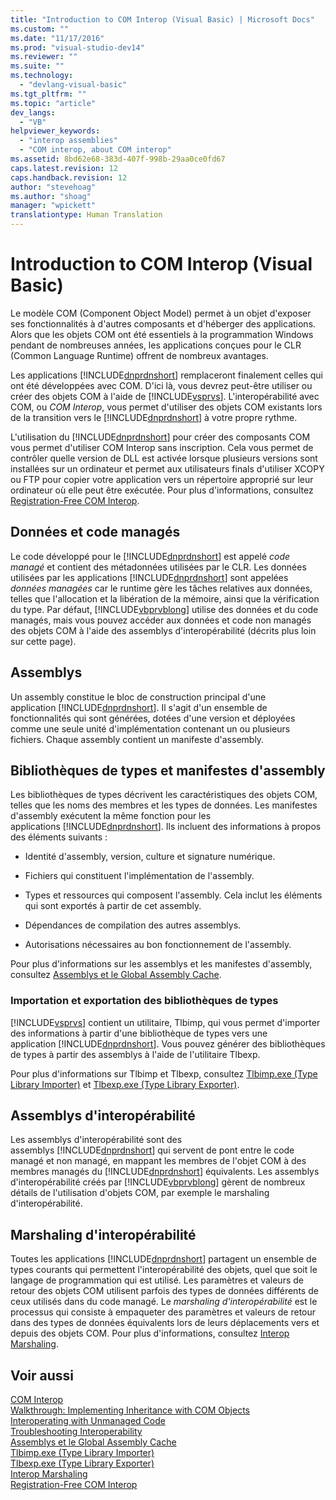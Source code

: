 ```yaml
---
title: "Introduction to COM Interop (Visual Basic) | Microsoft Docs"
ms.custom: ""
ms.date: "11/17/2016"
ms.prod: "visual-studio-dev14"
ms.reviewer: ""
ms.suite: ""
ms.technology: 
  - "devlang-visual-basic"
ms.tgt_pltfrm: ""
ms.topic: "article"
dev_langs: 
  - "VB"
helpviewer_keywords: 
  - "interop assemblies"
  - "COM interop, about COM interop"
ms.assetid: 8bd62e68-383d-407f-998b-29aa0ce0fd67
caps.latest.revision: 12
caps.handback.revision: 12
author: "stevehoag"
ms.author: "shoag"
manager: "wpickett"
translationtype: Human Translation
---
```

# Introduction to COM Interop (Visual Basic)
Le modèle COM \(Component Object Model\) permet à un objet d'exposer ses fonctionnalités à d'autres composants et d'héberger des applications.  Alors que les objets COM ont été essentiels à la programmation Windows pendant de nombreuses années, les applications conçues pour le CLR \(Common Language Runtime\) offrent de nombreux avantages.  
  
 Les applications [!INCLUDE[dnprdnshort](../../../csharp/getting-started/includes/dnprdnshort_md.md)] remplaceront finalement celles qui ont été développées avec COM.  D'ici là, vous devrez peut\-être utiliser ou créer des objets COM à l'aide de [!INCLUDE[vsprvs](../../../csharp/includes/vsprvs_md.md)].  L'interopérabilité avec COM, ou *COM Interop*, vous permet d'utiliser des objets COM existants lors de la transition vers le [!INCLUDE[dnprdnshort](../../../csharp/getting-started/includes/dnprdnshort_md.md)] à votre propre rythme.  
  
 L'utilisation du [!INCLUDE[dnprdnshort](../../../csharp/getting-started/includes/dnprdnshort_md.md)] pour créer des composants COM vous permet d'utiliser COM Interop sans inscription.  Cela vous permet de contrôler quelle version de DLL est activée lorsque plusieurs versions sont installées sur un ordinateur et permet aux utilisateurs finals d'utiliser XCOPY ou FTP pour copier votre application vers un répertoire approprié sur leur ordinateur où elle peut être exécutée.  Pour plus d'informations, consultez [Registration\-Free COM Interop](../Topic/Registration-Free%20COM%20Interop.md).  
  
## Données et code managés  
 Le code développé pour le [!INCLUDE[dnprdnshort](../../../csharp/getting-started/includes/dnprdnshort_md.md)] est appelé *code managé* et contient des métadonnées utilisées par le CLR.  Les données utilisées par les applications [!INCLUDE[dnprdnshort](../../../csharp/getting-started/includes/dnprdnshort_md.md)] sont appelées *données managées* car le runtime gère les tâches relatives aux données, telles que l'allocation et la libération de la mémoire, ainsi que la vérification du type.  Par défaut, [!INCLUDE[vbprvblong](../../../visual-basic/developing-apps/customizing-extending-my/includes/vbprvblong_md.md)] utilise des données et du code managés, mais vous pouvez accéder aux données et code non managés des objets COM à l'aide des assemblys d'interopérabilité \(décrits plus loin sur cette page\).  
  
## Assemblys  
 Un assembly constitue le bloc de construction principal d'une application [!INCLUDE[dnprdnshort](../../../csharp/getting-started/includes/dnprdnshort_md.md)].  Il s'agit d'un ensemble de fonctionnalités qui sont générées, dotées d'une version et déployées comme une seule unité d'implémentation contenant un ou plusieurs fichiers.  Chaque assembly contient un manifeste d'assembly.  
  
## Bibliothèques de types et manifestes d'assembly  
 Les bibliothèques de types décrivent les caractéristiques des objets COM, telles que les noms des membres et les types de données.  Les manifestes d'assembly exécutent la même fonction pour les applications [!INCLUDE[dnprdnshort](../../../csharp/getting-started/includes/dnprdnshort_md.md)].  Ils incluent des informations à propos des éléments suivants :  
  
-   Identité d'assembly, version, culture et signature numérique.  
  
-   Fichiers qui constituent l'implémentation de l'assembly.  
  
-   Types et ressources qui composent l'assembly.  Cela inclut les éléments qui sont exportés à partir de cet assembly.  
  
-   Dépendances de compilation des autres assemblys.  
  
-   Autorisations nécessaires au bon fonctionnement de l'assembly.  
  
 Pour plus d'informations sur les assemblys et les manifestes d'assembly, consultez [Assemblys et le Global Assembly Cache](../Topic/Assemblies%20and%20the%20Global%20Assembly%20Cache%20\(C%23%20and%20Visual%20Basic\).md).  
  
### Importation et exportation des bibliothèques de types  
 [!INCLUDE[vsprvs](../../../csharp/includes/vsprvs_md.md)] contient un utilitaire, Tlbimp, qui vous permet d'importer des informations à partir d'une bibliothèque de types vers une application [!INCLUDE[dnprdnshort](../../../csharp/getting-started/includes/dnprdnshort_md.md)].  Vous pouvez générer des bibliothèques de types à partir des assemblys à l'aide de l'utilitaire Tlbexp.  
  
 Pour plus d'informations sur Tlbimp et Tlbexp, consultez [Tlbimp.exe \(Type Library Importer\)](../Topic/Tlbimp.exe%20\(Type%20Library%20Importer\).md) et [Tlbexp.exe \(Type Library Exporter\)](../Topic/Tlbexp.exe%20\(Type%20Library%20Exporter\).md).  
  
## Assemblys d'interopérabilité  
 Les assemblys d'interopérabilité sont des assemblys [!INCLUDE[dnprdnshort](../../../csharp/getting-started/includes/dnprdnshort_md.md)] qui servent de pont entre le code managé et non managé, en mappant les membres de l'objet COM à des membres managés du [!INCLUDE[dnprdnshort](../../../csharp/getting-started/includes/dnprdnshort_md.md)] équivalents.  Les assemblys d'interopérabilité créés par [!INCLUDE[vbprvblong](../../../visual-basic/developing-apps/customizing-extending-my/includes/vbprvblong_md.md)] gèrent de nombreux détails de l'utilisation d'objets COM, par exemple le marshaling d'interopérabilité.  
  
## Marshaling d'interopérabilité  
 Toutes les applications [!INCLUDE[dnprdnshort](../../../csharp/getting-started/includes/dnprdnshort_md.md)] partagent un ensemble de types courants qui permettent l'interopérabilité des objets, quel que soit le langage de programmation qui est utilisé.  Les paramètres et valeurs de retour des objets COM utilisent parfois des types de données différents de ceux utilisés dans du code managé.  Le *marshaling d'interopérabilité* est le processus qui consiste à empaqueter des paramètres et valeurs de retour dans des types de données équivalents lors de leurs déplacements vers et depuis des objets COM.  Pour plus d'informations, consultez [Interop Marshaling](../Topic/Interop%20Marshaling.md).  
  
## Voir aussi  
 [COM Interop](../../../visual-basic/programming-guide/com-interop/index.md)   
 [Walkthrough: Implementing Inheritance with COM Objects](../../../visual-basic/programming-guide/com-interop/walkthrough-implementing-inheritance-with-com-objects.md)   
 [Interoperating with Unmanaged Code](../Topic/Interoperating%20with%20Unmanaged%20Code.md)   
 [Troubleshooting Interoperability](../../../visual-basic/programming-guide/com-interop/troubleshooting-interoperability.md)   
 [Assemblys et le Global Assembly Cache](../Topic/Assemblies%20and%20the%20Global%20Assembly%20Cache%20\(C%23%20and%20Visual%20Basic\).md)   
 [Tlbimp.exe \(Type Library Importer\)](../Topic/Tlbimp.exe%20\(Type%20Library%20Importer\).md)   
 [Tlbexp.exe \(Type Library Exporter\)](../Topic/Tlbexp.exe%20\(Type%20Library%20Exporter\).md)   
 [Interop Marshaling](../Topic/Interop%20Marshaling.md)   
 [Registration\-Free COM Interop](../Topic/Registration-Free%20COM%20Interop.md)